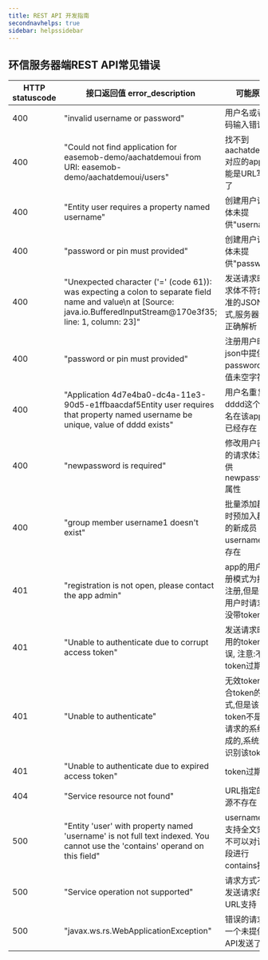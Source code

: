 ```yaml
---
title: REST API 开发指南
secondnavhelps: true
sidebar: helpssidebar
---
```


## 环信服务器端REST API常见错误


| HTTP statuscode  |   接口返回值 error_description   |   可能原因 |
|--------------|----------------|--------------------------|
| 400      | "invalid username or password" | 用户名或者密码输入错误|
| 400       | "Could not find application for easemob-demo/aachatdemoui from URI: easemob-demo/aachatdemoui/users" | 找不到aachatdemoui对应的app, 可能是URL写错了 |
| 400       | "Entity user requires a property named username" |  创建用户请求体未提供"username" |
| 400       | "password or pin must provided" | 创建用户请求体未提供"password" |
| 400       | "Unexpected character ('=' (code 61)): was expecting a colon to separate field name and value\n at [Source: java.io.BufferedInputStream@170e3f35; line: 1, column: 23]" | 发送请求时请求体不符合标准的JSON格式,服务器无法正确解析 |
| 400       | "password or pin must provided" | 注册用户时json中提供了password但是值未空字符 |
| 400       | "Application 4d7e4ba0-dc4a-11e3-90d5-e1ffbaacdaf5Entity user requires that property named username be unique, value of dddd exists" |  用户名重复, dddd这个用户名在该app下已经存在 |
| 400       | "newpassword is required" |  修改用户密码的请求体没提供newpassword属性 |
 400       | "group member username1 doesn't exist" |  批量添加群组时预加入群组的新成员username不存在 |
| 401       | "registration is not open, please contact the app admin" |  app的用户注册模式为授权注册,但是注册用户时请求头没带token |
| 401       | "Unable to authenticate due to corrupt access token" | 发送请求时使用的token错误, 注意:不是token过期 |
| 401       | "Unable to authenticate" | 无效token, 符合token的格式,但是该token不是接受请求的系统生成的,系统无法识别该token  |
| 401       | "Unable to authenticate due to expired access token" | token过期  |
| 404       | "Service resource not found" | URL指定的资源不存在 |
| 500       | "Entity 'user' with property named 'username' is not full text indexed.  You cannot use the 'contains' operand on this field" | username不支持全文索引,不可以对该字段进行contains操作 |
 | 500      | "Service operation not supported" | 请求方式不被发送请求的URL支持 | 
 | 500      |  "javax.ws.rs.WebApplicationException"  |  错误的请求, 给一个未提供的API发送了请求  | 

